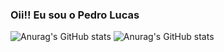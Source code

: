 ### Oii!! Eu sou o Pedro Lucas
![Anurag's GitHub stats](https://github-readme-stats.vercel.app/api?username=pedro-lucaas&show_icons=true&include_all_commits=true&count_private=true,prs)
![Anurag's GitHub stats](https://github-readme-stats.vercel.app/api/top-langs/?username=pedro-lucaas&layout=compact&langs_count=5,prs)
